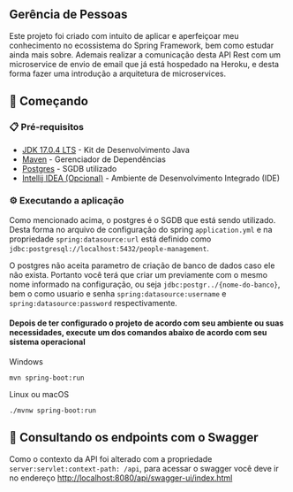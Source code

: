 ## Gerência de Pessoas

Este projeto foi criado com intuito de aplicar e aperfeiçoar meu conhecimento no ecossistema do Spring Framework, bem como estudar ainda mais sobre. Ademais realizar a comunicação desta API Rest com um microservice de envio de email que já está hospedado na Heroku, e desta forma fazer uma introdução a arquitetura de microservices.

## 🚀 Começando

### 📋 Pré-requisitos

* [JDK 17.0.4 LTS](https://www.oracle.com/java/technologies/javase/jdk17-archive-downloads.html) - Kit de
  Desenvolvimento Java
* [Maven](https://maven.apache.org/) - Gerenciador de Dependências
* [Postgres](https://www.postgresql.org/) - SGDB utilizado
* [Intellij IDEA (Opcional)](https://www.jetbrains.com/pt-br/idea/) - Ambiente de Desenvolvimento Integrado (IDE)

### ⚙️ Executando a aplicação

Como mencionado acima, o postgres é o SGDB que está sendo utilizado. Desta forma no arquivo de configuração do spring `application.yml` e na propriedade `spring:datasource:url` está definido como `jdbc:postgresql://localhost:5432/people-management`.

O postgres não aceita parametro de criação de banco de dados caso ele não exista. Portanto você terá que criar um previamente com o mesmo nome informado na configuração, ou seja `jdbc:postgr../{nome-do-banco}`, bem o como usuario e senha `spring:datasource:username` e `spring:datasource:password` respectivamente. 

#### Depois de ter configurado o projeto de acordo com seu ambiente ou suas necessidades, execute um dos comandos abaixo de acordo com seu sistema operacional

Windows 
````
mvn spring-boot:run
````

Linux ou macOS
````
./mvnw spring-boot:run
````

## 🔎 Consultando os endpoints com o Swagger

Como o contexto da API foi alterado com a propriedade `server:servlet:context-path: /api`, para acessar o swagger você deve ir no endereço <http://localhost:8080/api/swagger-ui/index.html> 






